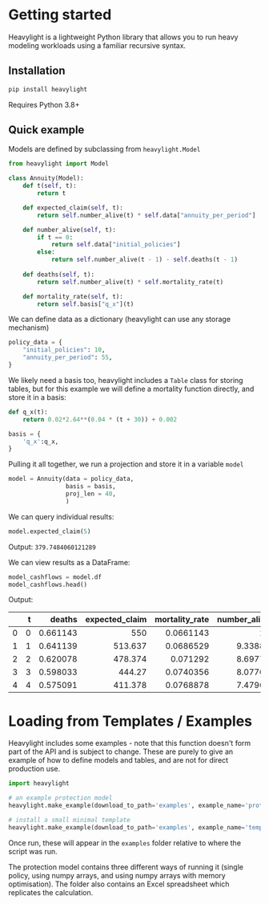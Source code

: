 # Getting started

Heavylight is a lightweight Python library that allows you to run heavy modeling workloads using a familiar recursive syntax.

## Installation

```bash
pip install heavylight
```

Requires Python 3.8+

## Quick example

Models are defined by subclassing from `heavylight.Model`

```python
from heavylight import Model

class Annuity(Model):
    def t(self, t):
        return t

    def expected_claim(self, t):
        return self.number_alive(t) * self.data["annuity_per_period"]

    def number_alive(self, t):
        if t == 0:
            return self.data["initial_policies"]
        else:
            return self.number_alive(t - 1) - self.deaths(t - 1)
    
    def deaths(self, t):
        return self.number_alive(t) * self.mortality_rate(t)

    def mortality_rate(self, t):
        return self.basis["q_x"](t)
```

We can define data as a dictionary (heavylight can use any storage mechanism)

```python
policy_data = {
    "initial_policies": 10,
    "annuity_per_period": 55,
}
```

We likely need a basis too, heavylight includes a `Table` class for storing tables, but for this example we will define a mortality function directly, and store it in a basis:

```python
def q_x(t):
    return 0.02*2.64**(0.04 * (t + 30)) + 0.002

basis = {
    'q_x':q_x,
}
```

Pulling it all together, we run a projection and store it in a variable `model`

```python
model = Annuity(data = policy_data,
                basis = basis,
                proj_len = 40,
                )
```

We can query individual results:

```python
model.expected_claim(5)
```

Output: `379.7484060121289`

We can view results as a DataFrame:

```python
model_cashflows = model.df
model_cashflows.head()
```

Output:

|    |   t |   deaths |   expected_claim |   mortality_rate |   number_alive |
|---:|----:|---------:|-----------------:|-----------------:|---------------:|
|  0 |   0 | 0.661143 |          550     |        0.0661143 |       10       |
|  1 |   1 | 0.641139 |          513.637 |        0.0686529 |        9.33886 |
|  2 |   2 | 0.620078 |          478.374 |        0.071292  |        8.69772 |
|  3 |   3 | 0.598033 |          444.27  |        0.0740356 |        8.07764 |
|  4 |   4 | 0.575091 |          411.378 |        0.0768878 |        7.47961 |


# Loading from Templates / Examples

Heavylight includes some examples - note that this function doesn't form part of the API and is subject to change.  These are purely to give an example of how to define models and tables, and are not for direct production use.

```python
import heavylight

# an example protection model
heavylight.make_example(download_to_path='examples', example_name='protection')

# install a small minimal template
heavylight.make_example(download_to_path='examples', example_name='template')
```

Once run, these will appear in the `examples` folder relative to where the script was run.

The protection model contains three different ways of running it (single policy, using numpy arrays, and using numpy arrays with memory optimisation).  The folder also contains an Excel spreadsheet which replicates the calculation.

